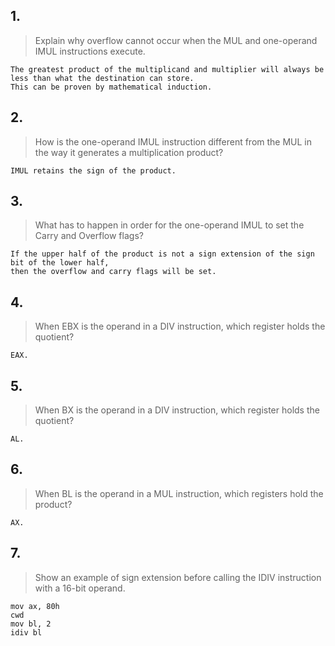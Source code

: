 ## 1.
> Explain why overflow cannot occur when the MUL and one-operand IMUL instructions execute.

```
The greatest product of the multiplicand and multiplier will always be less than what the destination can store.
This can be proven by mathematical induction.
```

## 2.
> How is the one-operand IMUL instruction different from the MUL in the way it generates a multiplication product?

```
IMUL retains the sign of the product.
```

## 3.
> What has to happen in order for the one-operand IMUL to set the Carry and Overflow flags?

```
If the upper half of the product is not a sign extension of the sign bit of the lower half, 
then the overflow and carry flags will be set.
```

## 4.
> When EBX is the operand in a DIV instruction, which register holds the quotient?

```
EAX.
```

## 5. 
> When BX is the operand in a DIV instruction, which register holds the quotient?

```
AL.
```

## 6.
> When BL is the operand in a MUL instruction, which registers hold the product?

```
AX.
```

## 7.
> Show an example of sign extension before calling the IDIV instruction with a 16-bit operand.

```
mov ax, 80h
cwd
mov bl, 2
idiv bl
```
